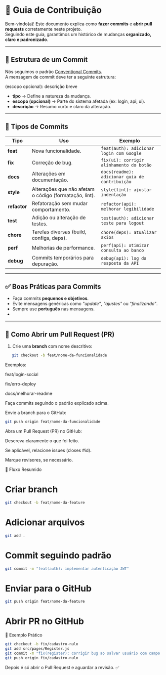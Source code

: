 # 📌 Guia de Contribuição

Bem-vindo(a)! Este documento explica como **fazer commits** e **abrir pull requests** corretamente neste projeto.  
Seguindo este guia, garantimos um histórico de mudanças **organizado, claro e padronizado**.

---

## 📝 Estrutura de um Commit

Nós seguimos o padrão [Conventional Commits](https://www.conventionalcommits.org/).  
A mensagem de commit deve ter a seguinte estrutura:

<tipo>(escopo opcional): descrição breve

- **tipo** → Define a natureza da mudança.  
- **escopo (opcional)** → Parte do sistema afetada (ex: login, api, ui).  
- **descrição** → Resumo curto e claro da alteração.  

---

## 🔖 Tipos de Commits

| Tipo      | Uso | Exemplo |
|-----------|-----|---------|
| **feat**  | Nova funcionalidade. | `feat(auth): adicionar login com Google` |
| **fix**   | Correção de bug. | `fix(ui): corrigir alinhamento do botão` |
| **docs**  | Alterações em documentação. | `docs(readme): adicionar guia de contribuição` |
| **style** | Alterações que não afetam o código (formatação, lint). | `style(lint): ajustar indentação` |
| **refactor** | Refatoração sem mudar comportamento. | `refactor(api): melhorar legibilidade` |
| **test**  | Adição ou alteração de testes. | `test(auth): adicionar teste para logout` |
| **chore** | Tarefas diversas (build, configs, deps). | `chore(deps): atualizar axios` |
| **perf**  | Melhorias de performance. | `perf(api): otimizar consulta ao banco` |
| **debug** | Commits temporários para depuração. | `debug(api): log da resposta da API` |

---

## ✅ Boas Práticas para Commits

- Faça commits **pequenos e objetivos**.  
- Evite mensagens genéricas como *"update"*, *"ajustes"* ou *"finalizando"*.  
- Sempre use **português** nas mensagens.
- 
---

## 🔀 Como Abrir um Pull Request (PR)

1. Crie uma **branch** com nome descritivo:

```bash
   git checkout -b feat/nome-da-funcionalidade
```

Exemplos:

feat/login-social

fix/erro-deploy

docs/melhorar-readme

Faça commits seguindo o padrão explicado acima.

Envie a branch para o GitHub:

```bash
git push origin feat/nome-da-funcionalidade
```

Abra um Pull Request (PR) no GitHub:

Descreva claramente o que foi feito.

Se aplicável, relacione issues (closes #id).

Marque revisores, se necessário.

🚦 Fluxo Resumido
# Criar branch

```bash
git checkout -b feat/nome-da-feature
```

# Adicionar arquivos

```bash
git add .
```

# Commit seguindo padrão

```bash
git commit -m "feat(auth): implementar autenticação JWT"
```

# Enviar para o GitHub

```bash
git push origin feat/nome-da-feature
```

# Abrir PR no GitHub
🎯 Exemplo Prático

```bash
git checkout -b fix/cadastro-nulo
git add src/pages/Register.js
git commit -m "fix(register): corrigir bug ao salvar usuário com campo vazio"
git push origin fix/cadastro-nulo
```

Depois é só abrir o Pull Request e aguardar a revisão. ✅
